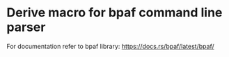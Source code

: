 # Derive macro for bpaf command line parser

For documentation refer to bpaf library: <https://docs.rs/bpaf/latest/bpaf/>
